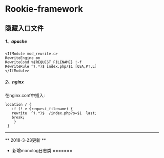 # Rookie-framework

## 隐藏入口文件
##### 1、apache
```ssh
<IfModule mod_rewrite.c>
RewriteEngine on
RewriteCond %{REQUEST_FILENAME} !-f
RewriteRule ^(.*)$ index.php/$1 [QSA,PT,L]
</IfModule>
```
##### 2、nginx
在nginx.conf中插入:
```ssh
location / { 
   if (!-e $request_filename) {
   rewrite  ^(.*)$  /index.php?s=$1  last;
   break;
    }
 }
```

---------------------
** 2018-3-23更新 **   
- 新增monolog日志类
=======

